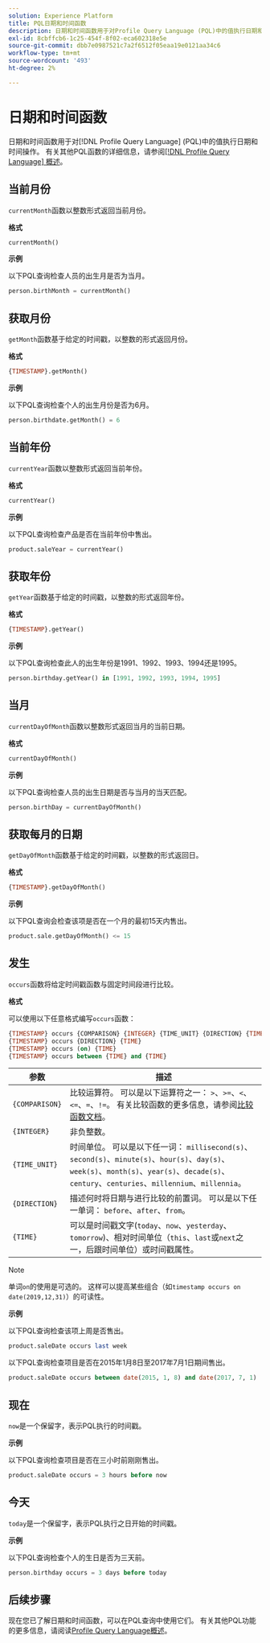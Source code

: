 ```yaml
---
solution: Experience Platform
title: PQL日期和时间函数
description: 日期和时间函数用于对Profile Query Language (PQL)中的值执行日期和时间操作。
exl-id: 8cbffcb6-1c25-454f-8f02-eca602318e5e
source-git-commit: dbb7e0987521c7a2f6512f05eaa19e0121aa34c6
workflow-type: tm+mt
source-wordcount: '493'
ht-degree: 2%

---
```


# 日期和时间函数

日期和时间函数用于对[!DNL Profile Query Language] (PQL)中的值执行日期和时间操作。 有关其他PQL函数的详细信息，请参阅[[!DNL Profile Query Language] 概述](./overview.md)。

## 当前月份

`currentMonth`函数以整数形式返回当前月份。

**格式**

```sql
currentMonth()
```

**示例**

以下PQL查询检查人员的出生月是否为当月。

```sql
person.birthMonth = currentMonth()
```

## 获取月份

`getMonth`函数基于给定的时间戳，以整数的形式返回月份。

**格式**

```sql
{TIMESTAMP}.getMonth()
```

**示例**

以下PQL查询检查个人的出生月份是否为6月。

```sql
person.birthdate.getMonth() = 6
```

## 当前年份

`currentYear`函数以整数形式返回当前年份。

**格式**

```sql
currentYear()
```

**示例**

以下PQL查询检查产品是否在当前年份中售出。

```sql
product.saleYear = currentYear()
```

## 获取年份

`getYear`函数基于给定的时间戳，以整数的形式返回年份。

**格式**

```sql
{TIMESTAMP}.getYear()
```

**示例**

以下PQL查询检查此人的出生年份是1991、1992、1993、1994还是1995。

```sql
person.birthday.getYear() in [1991, 1992, 1993, 1994, 1995]
```

## 当月

`currentDayOfMonth`函数以整数形式返回当月的当前日期。

**格式**

```sql
currentDayOfMonth()
```

**示例**

以下PQL查询检查人员的出生日期是否与当月的当天匹配。

```sql
person.birthDay = currentDayOfMonth()
```

## 获取每月的日期

`getDayOfMonth`函数基于给定的时间戳，以整数的形式返回日。

**格式**

```sql
{TIMESTAMP}.getDayOfMonth()
```

**示例**

以下PQL查询会检查该项是否在一个月的最初15天内售出。

```sql
product.sale.getDayOfMonth() <= 15
```

## 发生

`occurs`函数将给定时间戳函数与固定时间段进行比较。

**格式**

可以使用以下任意格式编写`occurs`函数：

```sql
{TIMESTAMP} occurs {COMPARISON} {INTEGER} {TIME_UNIT} {DIRECTION} {TIME}
{TIMESTAMP} occurs {DIRECTION} {TIME}
{TIMESTAMP} occurs (on) {TIME}
{TIMESTAMP} occurs between {TIME} and {TIME}
```

| 参数 | 描述 |
| --------- | ----------- |
| `{COMPARISON}` | 比较运算符。 可以是以下运算符之一： `>`、`>=`、`<`、`<=`、`=`、`!=`。 有关比较函数的更多信息，请参阅[比较函数文档](./comparison-functions.md)。 |
| `{INTEGER}` | 非负整数。 |
| `{TIME_UNIT}` | 时间单位。 可以是以下任一词： `millisecond(s)`、`second(s)`、`minute(s)`、`hour(s)`、`day(s)`、`week(s)`、`month(s)`、`year(s)`、`decade(s)`、`century`、`centuries`、`millennium`、`millennia`。 |
| `{DIRECTION}` | 描述何时将日期与进行比较的前置词。 可以是以下任一单词： `before`、`after`、`from`。 |
| `{TIME}` | 可以是时间戳文字(`today`、`now`、`yesterday`、`tomorrow`)、相对时间单位（`this`、`last`或`next`之一，后跟时间单位）或时间戳属性。 |

>[!NOTE]
>
>单词`on`的使用是可选的。 这样可以提高某些组合（如`timestamp occurs on date(2019,12,31)`）的可读性。

**示例**

以下PQL查询检查该项上周是否售出。

```sql
product.saleDate occurs last week
```

以下PQL查询检查项目是否在2015年1月8日至2017年7月1日期间售出。

```sql
product.saleDate occurs between date(2015, 1, 8) and date(2017, 7, 1)
```

## 现在

`now`是一个保留字，表示PQL执行的时间戳。

**示例**

以下PQL查询检查项目是否在三小时前刚刚售出。

```sql
product.saleDate occurs = 3 hours before now
```

## 今天

`today`是一个保留字，表示PQL执行之日开始的时间戳。

**示例**

以下PQL查询检查个人的生日是否为三天前。

```sql
person.birthday occurs = 3 days before today
```

## 后续步骤

现在您已了解日期和时间函数，可以在PQL查询中使用它们。 有关其他PQL功能的更多信息，请阅读[Profile Query Language概述](./overview.md)。
